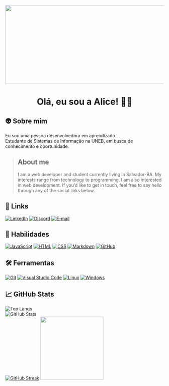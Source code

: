<img src="https://res.cloudinary.com/practicaldev/image/fetch/s---MitVgj1--/c_imagga_scale,f_auto,fl_progressive,h_420,q_auto,w_1000/https://dev-to-uploads.s3.amazonaws.com/i/u0gv8knz712v7h6j4rt7.jpg" width="1000px" height="250px" />  

<h1 align="center"> Olá, eu sou a Alice! 🖖🏻 </h1> 

<h2> 👽 Sobre mim </h2>

Eu sou uma pessoa desenvolvedora em aprendizado.  
Estudante de Sistemas de Informação na UNEB, em busca de conhecimento e oportunidade.

> <h2> About me </h2>
> I am a web developer and student currently living in Salvador-BA. My interests range from technology to programming. I am also interested in web development.  
> If you’d like to get in touch, feel free to say hello through any of the social links below.

<h2> 🔗 Links </h2>

[![LinkedIn](https://img.shields.io/badge/LinkedIn-080808?style=for-the-badge&logo=linkedin&logoColor=0E76A8)](https://www.linkedin.com/in/allicedimello/)
[![Discord](https://img.shields.io/badge/Discord-080808?style=for-the-badge&logo=discord)](https://www.discord.com/in/allicedimello/)
[![E-mail](https://img.shields.io/badge/-Email-080808?style=for-the-badge&logo=microsoft-outlook&logoColor=4869ee)](mailto:allicedimello@outlook.com)

<h2> 🧠 Habilidades </h2>

[![JavaScript](https://img.shields.io/badge/JavaScript-080808?style=for-the-badge&logo=javascript)](https://developer.mozilla.org/pt-BR/docs/Web/JavaScript)
[![HTML](https://img.shields.io/badge/HTML-080808?style=for-the-badge&logo=HTML5)](https://developer.mozilla.org/pt-BR/docs/Web/HTML)
[![CSS](https://img.shields.io/badge/css-080808?style=for-the-badge&logo=CSS3&logoColor=0E76A8)](https://developer.mozilla.org/pt-BR/docs/Web/CSS)
[![Markdown](https://img.shields.io/badge/markdown-080808?style=for-the-badge&logo=markdown)](https://developer.mozilla.org/pt-BR/docs/MDN/Writing_guidelines/Howto/Markdown_in_MDN)
[![GitHub](https://img.shields.io/badge/GitHub-080808?style=for-the-badge&logo=github&logoColor=30A3DC)](https://docs.github.com/)

<h2> 🛠 Ferramentas </h2>

[![Git](https://img.shields.io/badge/-Git-080808?style=for-the-badge&logo=git)](https://git-scm.com/docs/git/pt_BR)
[![Visual Studio Code](https://img.shields.io/badge/-Visual%20Studio%20Code-080808?style=for-the-badge&logo=visual-studio-code&logoColor=30A3DC)](https://code.visualstudio.com/Docs)
[![Linux](https://img.shields.io/badge/-Linux-080808?style=for-the-badge&logo=linux)](https://www.linux.org/forums/#linux-tutorials)
[![Windows](https://img.shields.io/badge/-Windows-080808?style=for-the-badge&logo=windows&logoColor=30A3DC)](https://learn.microsoft.com/pt-br/windows/)

<h2> 📈 GitHub Stats </h2>

![Top Langs](https://github-readme-stats-git-masterrstaa-rickstaa.vercel.app/api/top-langs/?username=allicedimello&layout=compact&bg_color=080808&border_color=666666&title_color=a0a0a0&&text_color=FFF)  
![GitHub Stats](https://github-readme-stats.vercel.app/api?username=allicedimello&theme=transparent&bg_color=080808&border_color=666666&show_icons=true&icon_color=b81414&title_color=a0a0a0&text_color=FFF)   
[![GitHub Streak](https://streak-stats.demolab.com/?user=allicedimello&theme=shadow-red&background=080808&border=666666&dates=FFF)](https://git.io/streak-stats)  <img src="https://i.ibb.co/hKbLpPK/octocat-allicedimello.png" width="200px" height="200px" />
